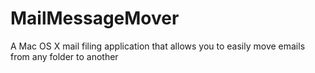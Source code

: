 # MailMessageMover
A Mac OS X mail filing application that allows you to easily move emails from any folder to another
